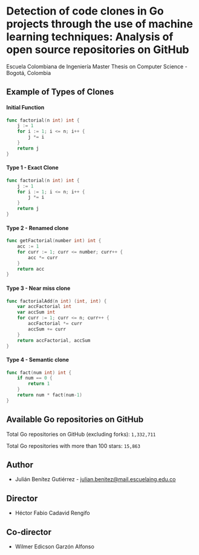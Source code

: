 # Detection of code clones in Go projects through the use of machine learning techniques: Analysis of open source repositories on GitHub

Escuela Colombiana de Ingeniería Master Thesis on Computer Science - Bogotá, Colombia

## Example of Types of Clones

#### Initial Function
```go
func factorial(n int) int {
	j := 1
	for i := 1; i <= n; i++ {
		j *= i
	}
	return j
}
```

#### Type 1 - Exact Clone
```go
func factorial(n int) int {
	j := 1
	for i := 1; i <= n; i++ {
		j *= i
	}
	return j
}
```

#### Type 2 - Renamed clone
```go
func getFactorial(number int) int {
	acc := 1
	for curr := 1; curr <= number; curr++ {
		acc *= curr
	}
	return acc
}
```

#### Type 3 - Near miss clone
```go
func factorialAdd(n int) (int, int) {
	var accFactorial int
	var accSum int
	for curr := 1; curr <= n; curr++ {
		accFactorial *= curr
		accSum += curr
	}
	return accFactorial, accSum
}
```

#### Type 4 - Semantic clone
```go
func fact(num int) int {
	if num == 0 {
		return 1
	}
	return num * fact(num-1)
}
```

## Available Go repositories on GitHub

Total Go repositories on GitHub (excluding forks): `1,332,711`

Total Go repositories with more than 100 stars: `15,863`

## Author

- Julián Benítez Gutiérrez - [julian.benitez@mail.escuelaing.edu.co](mailto:julian.benitez@mail.escuelaing.edu.co)

## Director

- Héctor Fabio Cadavid Rengifo

## Co-director

- Wilmer Edicson Garzón Alfonso
